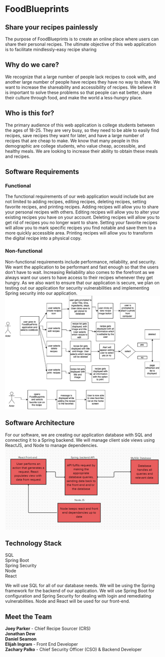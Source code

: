 # **FoodBlueprints**
## **Share your recipes painlessly**
The purpose of FoodBlueprints is to create an online place where users can share their personal recipes. The ultimate objective of this web application is to facilitate mindlessly-easy recipe sharing

## **Why do we care?**
We recognize that a large number of people lack recipes to cook with, and another large number of people have recipes they have no way to share. We want to increase the shareability and accessibility of recipes. We believe it is important to solve these problems so that people can eat better, share their culture through food, and make the world a less-hungry place. 

## **Who is this for?**
The primary audience of this web application is college students between the ages of 18-25. They are very busy, so they need to be able to easily find recipes, save recipes they want for later, and have a large number of recipes that are cheap to make. We know that many people in this demographic are college students, who value cheap, accessible, and healthy meals. We are looking to increase their ability to obtain these meals and recipes. 

## **Software Requirements**
### **Functional**
The functional requirements of our web application would include but are not limited to adding recipes, editing recipes, deleting recipes, setting favorite recipes, and printing recipes. Adding recipes will allow you to share your personal recipes with others. Editing recipes will allow you to alter your existing recipes you have on your account. Deleting recipes will allow you to get rid of recipes you no longer want to share. Setting your favorite recipes will allow you to mark specific recipes you find notable and save them to a more quickly accessible area. Printing recipes will allow you to transform the digital recipe into a physical copy.  

### **Non-functional**
Non-functional requirements include performance, reliability, and security. We want the application to be performant and fast enough so that the users don’t have to wait. Increasing Reliability also comes to the forefront as we always want our users to have access to their recipes whenever they get hungry. As we also want to ensure that our application is secure, we plan on testing out our application for security vulnerabilities and implementing Spring security into our application.
![alt](./read_me_imgs/functionalblockdiagram.png)
## **Software Architecture**
For our software, we are creating our application database with SQL and connecting it to a Spring backend. We will manage client side views using ReactJS, and Node to manage dependencies.
![Software Architecture](./read_me_imgs/softwarearchitecture.png)


## **Technology Stack**
SQL  
Spring Boot  
Spring Security  
Node  
React  

We will use SQL for all of our database needs. We will be using the Spring framework for the backend of our application. We will use Spring Boot for configuration and Spring Security for dealing with login and remediating vulnerabilities. Node and React will be used for our front-end. 

## **Meet the Team**
**Joey Parker** - Chief Recipe Sourcer (CRS)  
**Jonathan Dew**   
**Daniel Seamon**  
**Elijah Ingram** - Front End Developer  
**Zachary Palko** - Chief Security Officer (CSO) & Backend Developer
